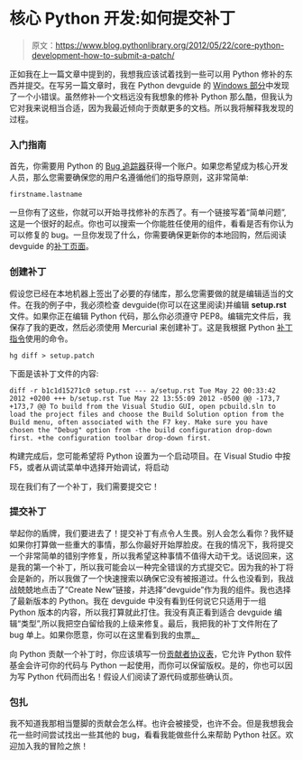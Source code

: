 # 核心 Python 开发:如何提交补丁

> 原文：<https://www.blog.pythonlibrary.org/2012/05/22/core-python-development-how-to-submit-a-patch/>

正如我在上一篇文章中提到的，我想我应该试着找到一些可以用 Python 修补的东西并提交。在写另一篇文章时，我在 Python devguide 的 [Windows 部分](http://docs.python.org/devguide/setup.html#windows)中发现了一个小错误。虽然修补一个文档远没有我想象的修补 Python 那么酷，但我认为它对我来说相当合适，因为我最近倾向于贡献更多的文档。所以我将解释我发现的过程。

### 入门指南

首先，你需要用 Python 的 [Bug 追踪器](http://bugs.python.org/)获得一个账户。如果您希望成为核心开发人员，那么您需要确保您的用户名遵循他们的指导原则，这非常简单:

 `firstname.lastname` 

一旦你有了这些，你就可以开始寻找修补的东西了。有一个链接写着“简单问题”,这是一个很好的起点。你也可以搜索一个你能胜任使用的组件，看看是否有你认为可以修复的 bug。一旦你发现了什么，你需要确保更新你的本地回购，然后阅读 devguide 的[补丁页面](http://docs.python.org/devguide/patch.html)。

### 创建补丁

假设您已经在本地机器上签出了必要的存储库，那么您需要做的就是编辑适当的文件。在我的例子中，我必须检查 devguide(你可以在这里阅读)并编辑 **setup.rst** 文件。如果你正在编辑 Python 代码，那么你必须遵守 PEP8。编辑完文件后，我保存了我的更改，然后必须使用 Mercurial 来创建补丁。这是我根据 Python [补丁指令](http://docs.python.org/devguide/patch.html)使用的命令。

 `hg diff > setup.patch` 

下面是该补丁文件的内容:

 `diff -r b1c1d15271c0 setup.rst
--- a/setup.rst Tue May 22 00:33:42 2012 +0200
+++ b/setup.rst Tue May 22 13:55:09 2012 -0500
@@ -173,7 +173,7 @@
To build from the Visual Studio GUI, open pcbuild.sln to load the project
files and choose the Build Solution option from the Build menu, often
associated with the F7 key. Make sure you have chosen the "Debug" option from
-the build configuration drop-down first.
+the configuration toolbar drop-down first.`

构建完成后，您可能希望将 Python 设置为一个启动项目。在
Visual Studio 中按 F5，或者从调试菜单中选择开始调试，将启动

现在我们有了一个补丁，我们需要提交它！

### 提交补丁

举起你的盾牌，我们要进去了！提交补丁有点令人生畏。别人会怎么看你？我怀疑如果你打算做一些重大的事情，那么你最好开始厚脸皮。在我的情况下，我将提交一个非常简单的错别字修复，所以我希望这种事情不值得大动干戈。话说回来，这是我的第一个补丁，所以我可能会以一种完全错误的方式提交它。因为我的补丁将会是新的，所以我做了一个快速搜索以确保它没有被报道过。什么也没看到，我战战兢兢地点击了“Create New”链接，并选择“devguide”作为我的组件。我也选择了最新版本的 Python。我在 devguide 中没有看到任何说它只适用于一组 Python 版本的内容，所以我打算就此打住。我没有真正看到适合 devguide 编辑“类型”,所以我把空白留给我的上级来修复。最后，我把我的补丁文件附在了 bug 单上。如果你愿意，你可以在这里看到我的虫票[。](http://bugs.python.org/issue14884)

向 Python 贡献一个补丁时，你应该填写一份[贡献者协议表](http://www.python.org/psf/contrib/)，它允许 Python 软件基金会许可你的代码与 Python 一起使用，而你可以保留版权。是的，你也可以因为写 Python 代码而出名！假设人们阅读了源代码或那些确认页。

### 包扎

我不知道我那相当蹩脚的贡献会怎么样。也许会被接受，也许不会。但是我想我会花一些时间尝试找出一些其他的 bug，看看我能做些什么来帮助 Python 社区。欢迎加入我的冒险之旅！